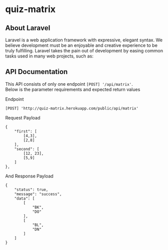 
# quiz-matrix

## About Laravel

Laravel is a web application framework with expressive, elegant syntax. We believe development must be an enjoyable and creative experience to be truly fulfilling. Laravel takes the pain out of development by easing common tasks used in many web projects, such as:


## API Documentation

This API consists of only one endpoint ```[POST] '/api/matrix'```.  
Below is the parameter requirements and expected return values

Endpoint
```
[POST] 'http://quiz-matrix.herokuapp.com/public/api/matrix'
```

Request Payload
```
{
    "first": [
        [4,3],	
        [2,8]
    ],
    "second": [
        [12, 23],
        [5,9]
    ]	
},

```

And Response Payload

```
{
    "status": true,
    "message": "success",
    "data": [
        [
            "BK",
            "DO"
        ],
        [
            "BL",
            "DN"
        ]
    ]
}

```

